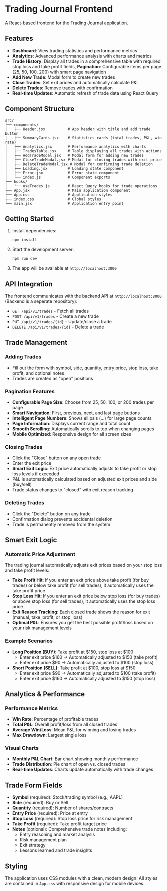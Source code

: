 # Trading Journal Frontend

A React-based frontend for the Trading Journal application.

## Features

- **Dashboard**: View trading statistics and performance metrics
- **Analytics**: Advanced performance analysis with charts and metrics
- **Trade History**: Display all trades in a comprehensive table with required stop loss and take profit fields, **Pagination**: Configurable items per page (25, 50, 100, 200) with smart page navigation
- **Add New Trade**: Modal form to create new trades
- **Close Trades**: Set exit prices and automatically calculate P&L
- **Delete Trades**: Remove trades with confirmation
- **Real-time Updates**: Automatic refresh of trade data using React Query

## Component Structure

```
src/
├── components/
│   ├── Header.jsx          # App header with title and add trade button
│   ├── SummaryCards.jsx    # Statistics cards (total trades, P&L, win rate)
│   ├── Analytics.jsx       # Performance analytics with charts
│   ├── TradesTable.jsx     # Table displaying all trades with actions
│   ├── AddTradeModal.jsx   # Modal form for adding new trades
│   ├── CloseTradeModal.jsx # Modal for closing trades with exit price
│   ├── DeleteTradeModal.jsx # Modal for confirming trade deletion
│   ├── Loading.jsx         # Loading state component
│   ├── Error.jsx           # Error state component
│   └── index.js            # Component exports
├── hooks/
│   └── useTrades.js        # React Query hooks for trade operations
├── App.jsx                 # Main application component
├── App.css                 # Application styles
├── index.css               # Global styles
└── main.jsx                # Application entry point
```

## Getting Started

1. Install dependencies:
   ```bash
   npm install
   ```

2. Start the development server:
   ```bash
   npm run dev
   ```

3. The app will be available at `http://localhost:3000`

## API Integration

The frontend communicates with the backend API at `http://localhost:8000` (Backend is a seperate repository):

- `GET /api/v1/trades` - Fetch all trades
- `POST /api/v1/trades` - Create a new trade
- `PUT /api/v1/trades/{id}` - Update/close a trade
- `DELETE /api/v1/trades/{id}` - Delete a trade

## Trade Management

### Adding Trades
- Fill out the form with symbol, side, quantity, entry price, stop loss, take profit, and optional notes
- Trades are created as "open" positions

### Pagination Features
- **Configurable Page Size**: Choose from 25, 50, 100, or 200 trades per page
- **Smart Navigation**: First, previous, next, and last page buttons
- **Intelligent Page Numbers**: Shows ellipsis (...) for large page counts
- **Page Information**: Displays current range and total count
- **Smooth Scrolling**: Automatically scrolls to top when changing pages
- **Mobile Optimized**: Responsive design for all screen sizes

### Closing Trades
- Click the "Close" button on any open trade
- Enter the exit price
- **Smart Exit Logic**: Exit price automatically adjusts to take profit or stop loss levels if exceeded
- P&L is automatically calculated based on adjusted exit prices and side (buy/sell)
- Trade status changes to "closed" with exit reason tracking

### Deleting Trades
- Click the "Delete" button on any trade
- Confirmation dialog prevents accidental deletion
- Trade is permanently removed from the system

## Smart Exit Logic

### Automatic Price Adjustment
The trading journal automatically adjusts exit prices based on your stop loss and take profit levels:

- **Take Profit Hit**: If you enter an exit price above take profit (for buy trades) or below take profit (for sell trades), it automatically uses the take profit price
- **Stop Loss Hit**: If you enter an exit price below stop loss (for buy trades) or above stop loss (for sell trades), it automatically uses the stop loss price
- **Exit Reason Tracking**: Each closed trade shows the reason for exit (manual, take_profit, or stop_loss)
- **Optimal P&L**: Ensures you get the best possible profit/loss based on your risk management levels

### Example Scenarios
- **Long Position (BUY)**: Take profit at $150, stop loss at $100
  - Enter exit price $160 → Automatically adjusted to $150 (take profit)
  - Enter exit price $90 → Automatically adjusted to $100 (stop loss)
- **Short Position (SELL)**: Take profit at $100, stop loss at $150
  - Enter exit price $90 → Automatically adjusted to $100 (take profit)
  - Enter exit price $160 → Automatically adjusted to $150 (stop loss)

## Analytics & Performance

### Performance Metrics
- **Win Rate**: Percentage of profitable trades
- **Total P&L**: Overall profit/loss from all closed trades
- **Average Win/Loss**: Mean P&L for winning and losing trades
- **Max Drawdown**: Largest single loss

### Visual Charts
- **Monthly P&L Chart**: Bar chart showing monthly performance
- **Trade Distribution**: Pie chart of open vs. closed trades
- **Real-time Updates**: Charts update automatically with trade changes

## Trade Form Fields

- **Symbol** (required): Stock/trading symbol (e.g., AAPL)
- **Side** (required): Buy or Sell
- **Quantity** (required): Number of shares/contracts
- **Entry Price** (required): Price at entry
- **Stop Loss** (required): Stop loss price for risk management
- **Take Profit** (required): Take profit target price
- **Notes** (optional): Comprehensive trade notes including:
  - Entry reasoning and market analysis
  - Risk management plan
  - Exit strategy
  - Lessons learned and trade insights

## Styling

The application uses CSS modules with a clean, modern design. All styles are contained in `App.css` with responsive design for mobile devices.
